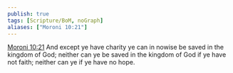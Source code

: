 ```yaml
---
publish: true
tags: [Scripture/BoM, noGraph]
aliases: ["Moroni 10:21"]
---
```

[Moroni 10:21](https://churchofjesuschrist.org/study/scriptures/bofm/moro/10?lang=eng&id=p21#p21) And except ye have charity ye can in nowise be saved in the kingdom of God; neither can ye be saved in the kingdom of God if ye have not faith; neither can ye if ye have no hope.
